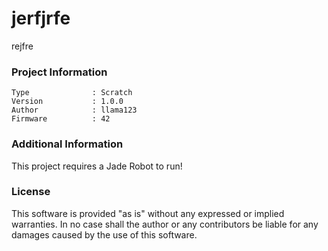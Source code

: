 jerfjrfe
================

rejfre

### Project Information
```
Type              : Scratch
Version           : 1.0.0
Author            : llama123
Firmware          : 42
```

### Additional Information
This project requires a Jade Robot to run!

### License
This software is provided "as is" without any expressed or implied warranties.  In no case shall the author or any contributors be liable for any damages caused by the use of this software.

